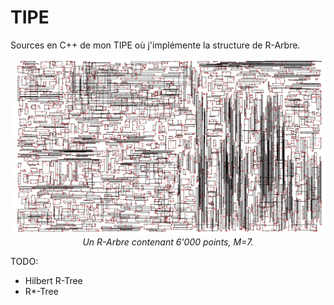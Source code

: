 # TIPE

Sources en C++ de mon TIPE où j'implémente la structure de R-Arbre.

<div align="center">
  <img src="img.png">
    <em>Un R-Arbre contenant 6'000 points, M=7.</em>
</div>

TODO:

- Hilbert R-Tree
- R*-Tree